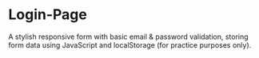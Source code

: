 # Login-Page
A stylish responsive form with basic email &amp; password validation, storing form data using JavaScript and localStorage (for practice purposes only).
